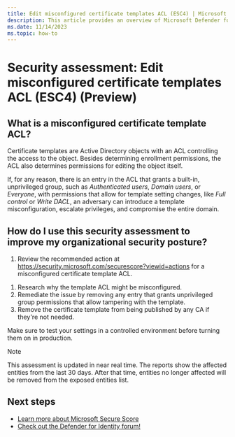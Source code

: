```yaml
---
title: Edit misconfigured certificate templates ACL (ESC4) | Microsoft Defender for Identity
description: This article provides an overview of Microsoft Defender for Identity's misconfigured certificate template ACL security posture assessment report.
ms.date: 11/14/2023
ms.topic: how-to
---
```


# Security assessment: Edit misconfigured certificate templates ACL (ESC4)  (Preview)

## What is a misconfigured certificate template ACL?

Certificate templates are Active Directory objects with an ACL controlling the access to the object. Besides determining enrollment permissions, the ACL also determines permissions for editing the object itself.

If, for any reason, there is an entry in the ACL that grants a built-in, unprivileged group, such as *Authenticated users*, *Domain users*, or *Everyone*, with permissions that allow for template setting changes, like *Full control* or *Write DACL*, an adversary can introduce a template misconfiguration, escalate privileges, and compromise the entire domain.


## How do I use this security assessment to improve my organizational security posture?

1. Review the recommended action at <https://security.microsoft.com/securescore?viewid=actions> for a misconfigured certificate template ACL.

<!--IMAGE TBD-->

1. Research why the template ACL might be misconfigured.
1. Remediate the issue by removing any entry that grants unprivileged group permissions that allow tampering with the template.
1. Remove the certificate template from being published by any CA if they're not needed.

Make sure to test your settings in a controlled environment before turning them on in production.

> [!NOTE]
> This assessment is updated in near real time.
> The reports show the affected entities from the last 30 days. After that time, entities no longer affected will be removed from the exposed entities list.

## Next steps

- [Learn more about Microsoft Secure Score](/microsoft-365/security/defender/microsoft-secure-score)
- [Check out the Defender for Identity forum!](<https://aka.ms/MDIcommunity>)

